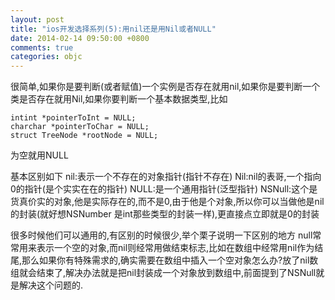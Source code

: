 ```yaml
---
layout: post
title: "ios开发选择系列(5):用nil还是用Nil或者NULL"
date: 2014-02-14 09:50:00 +0800
comments: true
categories: objc
---
```


很简单,如果你是要判断(或者赋值)一个实例是否存在就用nil,如果你是要判断一个类是否存在就用Nil,如果你要判断一个基本数据类型,比如 
```
intint *pointerToInt = NULL;   
charchar *pointerToChar = NULL;   
struct TreeNode *rootNode = NULL; 
```
为空就用NULL

基本区别如下
nil:表示一个不存在的对象指针(指针不存在)
Nil:nil的表哥,一个指向0的指针(是个实实在在的指针)
NULL:是一个通用指针(泛型指针)
NSNull:这个是货真价实的对象,他是实际存在的,而不是0,由于他是个对象,所以你可以当做他是nil的封装(就好想NSNumber 是int那些类型的封装一样),更直接点立即就是0的封装


很多时候他们可以通用的,有区别的时候很少,举个栗子说明一下区别的地方
null常常用来表示一个空的对象,而nil则经常用做结束标志,比如在数组中经常用nil作为结尾,那么如果你有特殊需求的,确实需要在数组中插入一个空对象怎么办?放了nil数组就会结束了,解决办法就是把nil封装成一个对象放到数组中,前面提到了NSNull就是解决这个问题的.
